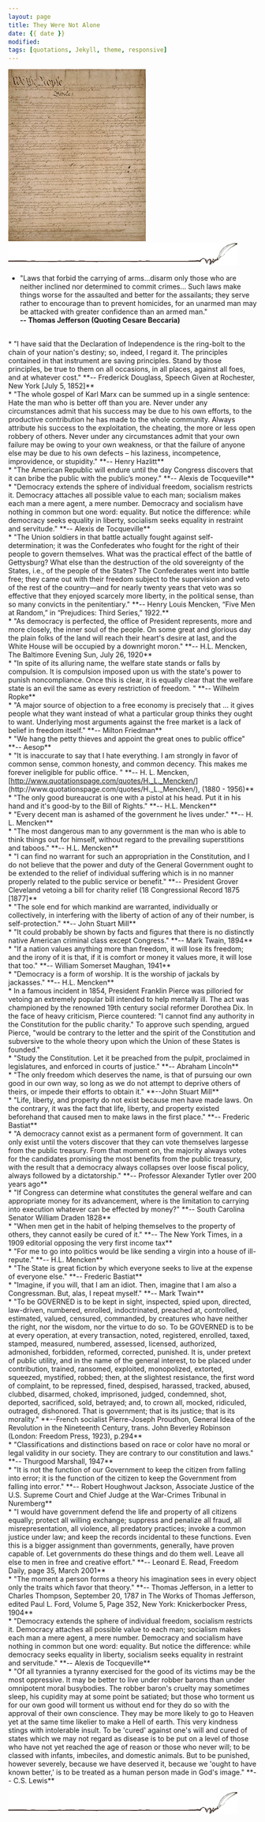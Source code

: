 ```yaml
---
layout: page
title: They Were Not Alone 
date: {{ date }}
modified:
tags: [quotations, Jekyll, theme, responsive]
---
```

![Constitution](../images/const1.gif "Constitution")   
![quill](../images/quill.gif "Quill Image")  

* "Laws that forbid the carrying of arms...disarm only those who are neither inclined nor determined to commit crimes... Such laws make things worse for the assaulted and better for the assailants; they serve rather to encourage than to prevent homicides, for an unarmed man may be attacked with greater confidence than an armed man."  
**-- Thomas Jefferson (Quoting Cesare Beccaria)**  
<br>  
* "I have said that the Declaration of Independence is the ring-bolt to the chain of your nation's destiny; so, indeed, I regard it. The principles contained in that instrument are saving principles. Stand by those principles, be true to them on all occasions, in all places, against all foes, and at whatever cost."  
**-- Frederick Douglass, Speech Given at Rochester, New York [July 5, 1852]**  
<br>  
* "The whole gospel of Karl Marx can be summed up in a single sentence: Hate the man who is better off than you are. Never under any circumstances admit that his success may be due to his own efforts, to the productive contribution he has made to the whole community. Always attribute his success to the exploitation, the cheating, the more or less open robbery of others. Never under any circumstances admit that your own failure may be owing to your own weakness, or that the failure of anyone else may be due to his own defects – his laziness, incompetence, improvidence, or stupidity."  
**-- Henry Hazlitt**  
<br>  
* "The American Republic will endure until the day Congress discovers that it can bribe the public with the public’s money."  
**-- Alexis de Tocqueville**  
<br>  
* "Democracy extends the sphere of individual freedom, socialism restricts it. Democracy attaches all possible value to each man; socialism makes each man a mere agent, a mere number. Democracy and socialism have nothing in common but one word: equality. But notice the difference: while democracy seeks equality in liberty, socialism seeks equality in restraint and servitude."  
**-- Alexis de Tocqueville**  
<br>
* "The Union soldiers in that battle actually fought against self-determination; it was the Confederates who fought for the right of their people to govern themselves. What was the practical effect of the battle of Gettysburg? What else than the destruction of the old sovereignty of the States, i.e., of the people of the States? The Confederates went into battle free; they came out with their freedom subject to the supervision and veto of the rest of the country—and for nearly twenty years that veto was so effective that they enjoyed scarcely more liberty, in the political sense, than so many convicts in the penitentiary."  
**-- Henry Louis Mencken, “Five Men at Random,” in “Prejudices: Third Series,” 1922.**  
<br>  
* "As democracy is perfected, the office of President represents, more and more closely, the inner soul of the people. On some great and glorious day the plain folks of the land will reach their heart's desire at last, and the White House will be occupied by a downright moron."  
**-- H.L. Mencken, The Baltimore Evening Sun, July 26, 1920**  
<br>  
* "In spite of its alluring name, the welfare state stands or falls by compulsion. It is compulsion imposed upon us with the state's power to punish noncompliance. Once this is clear, it is equally clear that the welfare state is an evil the same as every restriction of freedom. "  
**-- Wilhelm Ropke**  
<br>  
* "A major source of objection to a free economy is precisely that ... it gives people what they want instead of what a particular group thinks they ought to want. Underlying most arguments against the free market is a lack of belief in freedom itself."  
**-- Milton Friedman**  
<br>
* "We hang the petty thieves and appoint the great ones to public office"  
**-- Aesop**  
<br>  
* "It is inaccurate to say that I hate everything. I am strongly in favor of common sense, common honesty, and common decency. This makes me forever ineligible for public office. "  
**-- H. L. Mencken, [<u>http://www.quotationspage.com/quotes/H._L._Mencken/</u>](http://www.quotationspage.com/quotes/H._L._Mencken/), (1880 - 1956)**  
<br>  
* "The only good bureaucrat is one with a pistol at his head. Put it in his hand and it's good-by to the Bill of Rights."  
**-- H.L. Mencken**  
<br>  
* "Every decent man is ashamed of the government he lives under."  
**-- H. L. Mencken**  
<br>  
*  "The most dangerous man to any government is the man who is able to think things out for himself, without regard to the prevailing superstitions and taboos."  
**-- H.L. Mencken**  
<br>  
* "I can find no warrant for such an appropriation in the Constitution, and I do not believe that the power and duty of the General Government ought to be extended to the relief of individual suffering which is in no manner properly related to the public service or benefit."  
**-- President Grover Cleveland vetoing a bill for charity relief (18 Congressional Record 1875 [1877]**  
<br>  
* "The sole end for which mankind are warranted, individually or collectively, in interfering with the liberty of action of any of their number, is self-protection."  
**-- John Stuart Mill**  
<br>   
* "It could probably be shown by facts and figures that there is no distinctly native American criminal class except Congress."  
**-- Mark Twain, 1894**  
<br>  
* "If a nation values anything more than freedom, it will lose its freedom; and the irony of it is that, if it is comfort or money it values more, it will lose that too."  
**-- William Somerset Maughan, 1941**  
<br>  
* "Democracy is a form of worship. It is the worship of jackals by jackasses."  
**-- H.L. Mencken**  
<br>  
* In a famous incident in 1854, President Franklin Pierce was pilloried for vetoing an extremely popular bill intended to help mentally ill. The act was championed by the renowned 19th century social reformer Dorothea Dix. In the face of heavy criticism, Pierce countered: "I cannot find any authority in the Constitution for the public charity." To approve such spending, argued Pierce, "would be contrary to the letter and the spirit of the Constitution and subversive to the whole theory upon which the Union of these States is founded."  
<br>  
* "Study the Constitution. Let it be preached from the pulpit, proclaimed in legislatures, and enforced in courts of justice."  
**-- Abraham Lincoln**  
<br>  
* "The only freedom which deserves the name, is that of pursuing our own good in our own way, so long as we do not attempt to deprive others of theirs, or impede their efforts to obtain it."  
**--John Stuart Mill**  
<br>  
* "Life, liberty, and property do not exist because men have made laws. On the contrary, it was the fact that life, liberty, and property existed beforehand that caused men to make laws in the first place."  
**-- Frederic Bastiat**  
<br>  
* "A democracy cannot exist as a permanent form of government. It can only exist until the voters discover that they can vote themselves largesse from the public treasury. From that moment on, the majority always votes for the candidates promising the most benefits from the public treasury, with the result that a democracy always collapses over loose fiscal policy, always followed by a dictatorship."  
**-- Professor Alexander Tytler over 200 years ago**  
<br>  
* "If Congress can determine what constitutes the general welfare and can appropriate money for its advancement, where is the limitation to carrying into execution whatever can be effected by money?"  
**-- South Carolina Senator William Draden 1828**  
<br>  
* "When men get in the habit of helping themselves to the property of others, they cannot easily be cured of it."  
**-- The New York Times, in a 1909 editorial opposing the very first income tax**  
<br>  
* "For me to go into politics would be like sending a virgin into a house of ill-repute."  
**-- H.L. Mencken**  
<br>  
* "The State is great fiction by which everyone seeks to live at the expense of everyone else."  
**-- Frederic Bastiat**  
<br>  
* "Imagine, if you will, that I am an idiot.  
Then, imagine that I am also a Congressman.  
But, alas, I repeat myself."  
**-- Mark Twain**  
<br>  
* "To be GOVERNED is to be kept in sight, inspected, spied upon, directed, law-driven, numbered, enrolled, indoctrinated, preached at, controlled, estimated, valued, censured, commanded, by creatures who have neither the right, nor the wisdom, nor the virtue to do so. To be GOVERNED is to be at every operation, at every transaction, noted, registered, enrolled, taxed, stamped, measured, numbered, assessed, licensed, authorized, admonished, forbidden, reformed, corrected, punished. It is, under pretext of public utility, and in the name of the general interest, to be placed under contribution, trained, ransomed, exploited, monopolized, extorted, squeezed, mystified, robbed; then, at the slightest resistance, the first word of complaint, to be repressed, fined, despised, harassed, tracked, abused, clubbed, disarmed, choked, imprisoned, judged, condemned, shot, deported, sacrificed, sold, betrayed; and, to crown all, mocked, ridiculed, outraged, dishonored. That is government; that is its justice; that is its morality."  
**--French socialist Pierre-Joseph Proudhon, General Idea of the Revolution in the Nineteenth Century, trans. John Beverley Robinson (London: Freedom Press, 1923), p.294**  
<br>  
* "Classifications and distinctions based on race or color have no moral or legal validity in our society. They are contrary to our constitution and laws."  
**-- Thurgood Marshall, 1947**  
<br>  
*  "It is not the function of our Government to keep the citizen from falling into error; it is the function of the citizen to keep the Government from falling into error."  
**-- Robert Houghwout Jackson, Associate Justice of the U.S. Supreme Court and Chief Judge at the War-Crimes Tribunal in Nuremberg**  
<br>
* "I would have government defend the life and property of all citizens equally; protect all willing exchange; suppress and penalize all fraud, all misrepresentation, all violence, all predatory practices; invoke a common justice under law; and keep the records incidental to these functions. Even this is a bigger assignment than governments, generally, have proven capable of. Let governments do these things and do them well. Leave all else to men in free and creative effort."  
**-- Leonard E. Read, Freedom Daily, page 35, March 2001**  
<br>  
* "The moment a person forms a theory his imagination sees in every object only the traits which favor that theory."  
**-- Thomas Jefferson, in a letter to Charles Thompson, September 20, 1787 in The Works of Thomas Jefferson, edited Paul L. Ford, Volume 5, Page 352, New York: Knickerbocker Press, 1904**  
<br>  
* "Democracy extends the sphere of individual freedom, socialism restricts it. Democracy attaches all possible value to each man; socialism makes each man a mere agent, a mere number. Democracy and socialism have nothing in common but one word: equality. But notice the difference: while democracy seeks equality in liberty, socialism seeks equality in restraint and servitude."  
**-- Alexis de Tocqueville**  
<br>  
* "Of all tyrannies a tyranny exercised for the good of its victims may be the most oppressive. It may be better to live under robber barons than under omnipotent moral busybodies. The robber baron's cruelty may sometimes sleep, his cupidity may at some point be satiated; but those who torment us for our own good will torment us without end for they do so with the approval of their own conscience. They may be more likely to go to Heaven yet at the same time likelier to make a Hell of earth. This very kindness stings with intolerable insult. To be 'cured' against one's will and cured of states which we may not regard as disease is to be put on a level of those who have not yet reached the age of reason or those who never will; to be classed with infants, imbeciles, and domestic animals. But to be punished, however severely, because we have deserved it, because we 'ought to have known better,' is to be treated as a human person made in God's image."  
**-- C.S. Lewis**  

![quill](../images/quill.gif "Quill Image")  